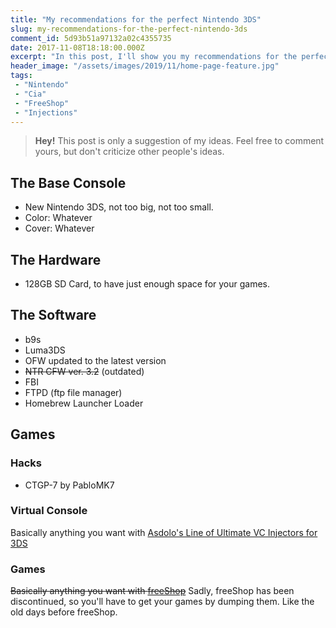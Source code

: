 ```yaml
---
title: "My recommendations for the perfect Nintendo 3DS"
slug: my-recommendations-for-the-perfect-nintendo-3ds
comment_id: 5d93b51a97132a02c4355735
date: 2017-11-08T18:18:00.000Z
excerpt: "In this post, I'll show you my recommendations for the perfect unmodified Nintendo 3DS."
header_image: "/assets/images/2019/11/home-page-feature.jpg"
tags: 
 - "Nintendo"
 - "Cia"
 - "FreeShop"
 - "Injections"
---
```


<blockquote><strong>Hey!</strong> This post is only a suggestion of my ideas. Feel free to comment yours, but don't criticize other people's ideas.</blockquote><h2 id="the-base-console">The Base Console</h2><ul><li>New Nintendo 3DS, not too big, not too small.</li><li>Color: Whatever</li><li>Cover: Whatever</li></ul><h2 id="the-hardware">The Hardware</h2><ul><li>128GB SD Card, to have just enough space for your games.</li></ul><h2 id="the-software">The Software</h2><ul><li>b9s</li><li>Luma3DS</li><li>OFW updated to the latest version</li><li><s>NTR CFW ver. 3.2</s> (outdated)</li><li>FBI</li><li>FTPD (ftp file manager)</li><li>Homebrew Launcher Loader</li></ul><h2 id="games">Games</h2><h3 id="hacks">Hacks</h3><ul><li>CTGP-7 by PabloMK7</li></ul><h3 id="virtual-console">Virtual Console</h3><p>Basically anything you want with <a href="https://www.google.com/search?q=asdolo%27s+vc+injection+site:gbatemp.net&amp;sa=X&amp;ved=0ahUKEwjakqH416_XAhWLWhoKHW0kDmgQrQIIMygEMAA&amp;biw=1680&amp;bih=819" rel="nofollow">Asdolo's Line of Ultimate VC Injectors for 3DS</a></p><h3 id="games-1">Games</h3><p><s>Basically anything you want with <a href="https://freeshop.pw/" rel="nofollow">freeShop</a></s> Sadly, freeShop has been discontinued, so you'll have to get your games by dumping them. Like the old days before freeShop.</p>